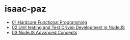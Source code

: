 # isaac-paz

- [01 Hardcore Functional Programming](https://github.com/Unosquare-CoE-JavaScript/isaac-paz/tree/01/hardcore-functional-programming/javascript/01%20hardcore-functional-programming)
- [02 Unit testing and Test Driven Development in NodeJS](https://github.com/Unosquare-CoE-JavaScript/isaac-paz/tree/02-TDD-NodeJS/javascript/02%20Unit%20testing%20and%20Test%20Driven%20Development%20in%20NodeJS)
- [03 NodeJS Advanced Concepts](https://github.com/Unosquare-CoE-JavaScript/isaac-paz/tree/03-NodeJS-Advanced-Concepts/javascript/03%20NodeJS%20Advanced%20Concepts)
